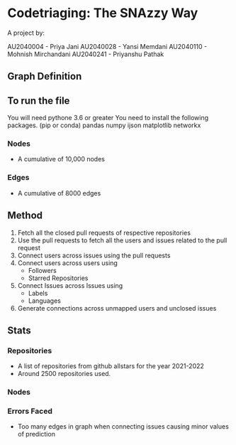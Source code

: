 # Codetriaging: The SNAzzy Way

A project by:

AU2040004 - Priya Jani
AU2040028 - Yansi Memdani
AU2040110 - Mohnish Mirchandani
AU2040241 - Priyanshu Pathak

## Graph Definition

## To run the file

You will need pythone 3.6 or greater
You need to install the following packages. (pip or conda)
pandas
numpy
ijson
matplotlib
networkx

### Nodes

- A cumulative of 10,000 nodes

### Edges

- A cumulative of 8000 edges

## Method

1. Fetch all the closed pull requests of respective repositories
2. Use the pull requests to fetch all the users and issues related to the pull request
3. Connect users across issues using the pull requests
4. Connect users across users using
   - Followers
   - Starred Repositories
5. Connect Issues across Issues using
   - Labels
   - Languages
6. Generate connections across unmapped users and unclosed issues

## Stats

### Repositories

- A list of repositories from github allstars for the year 2021-2022
- Around 2500 repositories used.

### Nodes

### Errors Faced

- Too many edges in graph when connecting issues causing minor values of prediction
